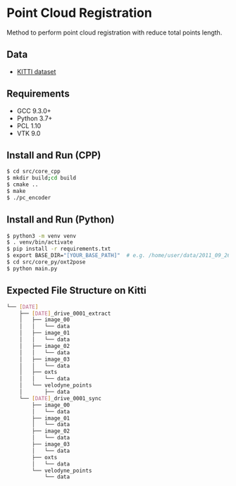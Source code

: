 # Point Cloud Registration

Method to perform point cloud registration with reduce total points length.

## Data

- [KITTI dataset](http://www.cvlibs.net/datasets/kitti/raw_data.php)

## Requirements

- GCC 9.3.0+
- Python 3.7+
- PCL 1.10
- VTK 9.0

## Install and Run (CPP)

```bash
$ cd src/core_cpp
$ mkdir build;cd build
$ cmake ..
$ make
$ ./pc_encoder
```

## Install and Run (Python)

```bash
$ python3 -m venv venv
$ . venv/bin/activate
$ pip install -r requirements.txt
$ export BASE_DIR="[YOUR_BASE_PATH]"  # e.g. /home/user/data/2011_09_26_drive_0001
$ cd src/core_py/oxt2pose
$ python main.py
```

## Expected File Structure on Kitti

```bash
└── [DATE]
    ├── [DATE]_drive_0001_extract
    │   ├── image_00
    │   │   └── data
    │   ├── image_01
    │   │   └── data
    │   ├── image_02
    │   │   └── data
    │   ├── image_03
    │   │   └── data
    │   ├── oxts
    │   │   └── data
    │   └── velodyne_points
    │       ├── data
    └── [DATE]_drive_0001_sync
        ├── image_00
        │   └── data
        ├── image_01
        │   └── data
        ├── image_02
        │   └── data
        ├── image_03
        │   └── data
        ├── oxts
        │   └── data
        └── velodyne_points
            └── data
```
